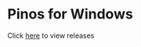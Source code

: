 # Pinos for Windows

Click [here](https://github.com/NovoImpossible/pinos-win/releases) to view releases
